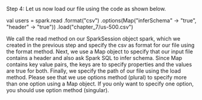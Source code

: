 
Step 4: Let us now load our file using the code as shown below.

val users = spark.read
  .format("csv")
  .options(Map("inferSchema" -> "true", "header" -> "true"))
  .load("chapter_7/us-500.csv")

We call the read method on our SparkSession object spark, which we created in the previous step and specify the csv as format for our file using the format method. Next, we use a Map object to specify that our input file contains a header and also ask Spark SQL to infer schema. Since Map contains key value pairs, the keys are to specify properties and the values are true for both. Finally, we specify the path of our file using the load method. Please see that we use options method (plural) to specify more than one option using a Map object. If you only want to specify one option, you should use option method (singular). 

 
 